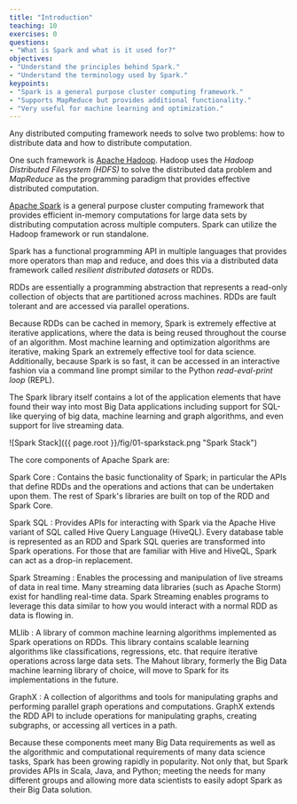 ```yaml
---
title: "Introduction"
teaching: 10
exercises: 0
questions:
- "What is Spark and what is it used for?"
objectives:
- "Understand the principles behind Spark."
- "Understand the terminology used by Spark."
keypoints:
- "Spark is a general purpose cluster computing framework."
- "Supports MapReduce but provides additional functionality."
- "Very useful for machine learning and optimization."
---
```

Any distributed computing framework needs to solve two problems: how to distribute data and how to distribute computation. 

One such framework is [Apache Hadoop](https://hadoop.apache.org/). Hadoop uses the *Hadoop Distributed Filesystem (HDFS)* to solve the distributed data 
problem and *MapReduce* as the programming paradigm that provides effective distributed computation.

[Apache Spark](https://spark.apache.org/) is a general purpose cluster computing framework that provides efficient in-memory computations for large data 
sets by distributing computation across multiple computers. Spark can utilize the Hadoop framework or run standalone.

Spark has a functional programming API in multiple languages that provides more operators than map and reduce, and does this via a distributed data 
framework called *resilient distributed datasets* or RDDs.

RDDs are essentially a programming abstraction that represents a read-only collection of objects that are partitioned across machines. RDDs are fault 
tolerant and are accessed via parallel operations.

Because RDDs can be cached in memory, Spark is extremely effective at iterative applications, where the data is being reused throughout the course of 
an algorithm. Most machine learning and optimization algorithms are iterative, making Spark an extremely effective tool for data science. 
Additionally, because Spark is so fast, it can be accessed in an interactive fashion via a command line prompt similar to the Python *read-eval-print
loop* (REPL).

The Spark library itself contains a lot of the application elements that have found their way into most Big Data applications including support for 
SQL-like querying of big data, machine learning and graph algorithms, and even support for live streaming data.

![Spark Stack]({{ page.root }}/fig/01-sparkstack.png "Spark Stack")

The core components of Apache Spark are:

Spark Core
: Contains the basic functionality of Spark; in particular the APIs that define RDDs and the operations and actions that can be undertaken
upon them. The rest of Spark's libraries are built on top of the RDD and Spark Core.

Spark SQL
: Provides APIs for interacting with Spark via the Apache Hive variant of SQL called Hive Query Language (HiveQL). Every database table 
is represented as an RDD and Spark SQL queries are transformed into Spark operations. For those that are familiar with Hive and HiveQL, Spark 
can act as a drop-in replacement.

Spark Streaming
: Enables the processing and manipulation of live streams of data in real time. Many streaming data libraries (such as Apache Storm) 
exist for handling real-time data. Spark Streaming enables programs to leverage this data similar to how you would interact with a normal RDD as 
data is flowing in.

MLlib
: A library of common machine learning algorithms implemented as Spark operations on RDDs. This library contains scalable learning algorithms 
like classifications, regressions, etc. that require iterative operations across large data sets. The Mahout library, formerly the Big Data machine 
learning library of choice, will move to Spark for its implementations in the future.

GraphX
: A collection of algorithms and tools for manipulating graphs and performing parallel graph operations and computations. GraphX extends 
the RDD API to include operations for manipulating graphs, creating subgraphs, or accessing all vertices in a path.

Because these components meet many Big Data requirements as well as the algorithmic and computational requirements of many data science tasks, 
Spark has been growing rapidly in popularity. Not only that, but Spark provides APIs in Scala, Java, and Python; meeting the needs for many 
different groups and allowing more data scientists to easily adopt Spark as their Big Data solution.

